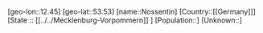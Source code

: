 ﻿---
location: [53.53,12.45]
type: City
tags:
- geo/City


SpocWebEntityId: 32965
isDeleted: false
confidential: public

---
[geo-lon::12.45]
[geo-lat::53.53]
[name::Nossentin]
[Country::[[Germany]]]
[State :: [[../../Mecklenburg-Vorpommern]] ]
[Population::]
[Unknown::]

